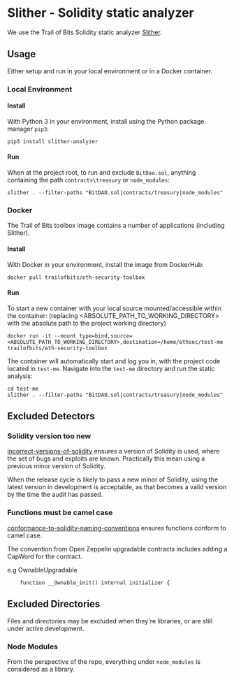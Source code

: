 # Slither - Solidity static analyzer

We use the Trail of Bits Solidity static analyzer [Slither](https://github.com/crytic/slither).

## Usage

Either setup and run in your local environment or in a Docker container.

### Local Environment

#### Install

With Python 3 in your environment, install using the Python package manager `pip3`:

```shell
pip3 install slither-analyzer
```

#### Run

When at the project root, to run and exclude `BitDao.sol`, anything containing the path `contracts\treasury` or `node_modules`:

```shell
slither . --filter-paths "BitDAO.sol|contracts/treasury|node_modules"
```

### Docker

The Trail of Bits toolbox image contains a number of applications (including Slither).

#### Install

With Docker in your environment, install the image from DockerHub:

```shell
docker pull trailofbits/eth-security-toolbox
```

#### Run

To start a new container with your local source mounted/accessible within the container:
(replacing <ABSOLUTE_PATH_TO_WORKING_DIRECTORY> with the absolute path to the project working directory)

```shell
docker run -it --mount type=bind,source=<ABSOLUTE_PATH_TO_WORKING_DIRECTORY>,destination=/home/ethsec/test-me trailofbits/eth-security-toolbox
```

The container will automatically start and log you in, with the project code located in `test-me`.
Navigate into the `test-me` directory and run the static analysis:

```shell
cd test-me
slither . --filter-paths "BitDAO.sol|contracts/treasury|node_modules"
```

## Excluded Detectors

### Solidity version too new

[incorrect-versions-of-solidity](https://github.com/crytic/slither/wiki/Detector-Documentation#incorrect-versions-of-solidity) ensures a version of Solidity is used, where the set of bugs and exploits are known. Practically this mean using a previous minor version of Solidity.

When the release cycle is likely to pass a new minor of Solidity, using the latest version in development is acceptable, as that becomes a valid version by the time the audit has passed.

### Functions must be camel case

[conformance-to-solidity-naming-conventions](https://github.com/crytic/slither/wiki/Detector-Documentation#conformance-to-solidity-naming-conventions) ensures functions conform to camel case.

The convention from Open Zeppelin upgradable contracts includes adding a CapWord for the contract.

e.g OwnableUpgradable

```solidity
    function __Ownable_init() internal initializer {
```

## Excluded Directories

Files and directories may be excluded when they're libraries, or are still under active development.

### Node Modules

From the perspective of the repo, everything under `node_modules` is considered as a library.
